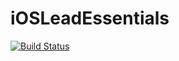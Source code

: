 # iOSLeadEssentials

[![Build Status](https://travis-ci.com/cwgallo/iOSLeadEssentials.svg?branch=master)](https://travis-ci.com/cwgallo/iOSLeadEssentials)
